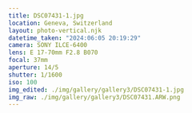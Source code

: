 ```yaml
---
title: DSC07431-1.jpg
location: Geneva, Switzerland
layout: photo-vertical.njk
datetime_taken: "2024:06:05 20:19:29"
camera: SONY ILCE-6400
lens: E 17-70mm F2.8 B070
focal: 37mm
aperture: 14/5
shutter: 1/1600
iso: 100
img_edited: ./img/gallery/gallery3/DSC07431-1.jpg
img_raw: ./img/gallery/gallery3/DSC07431.ARW.png
---
```

